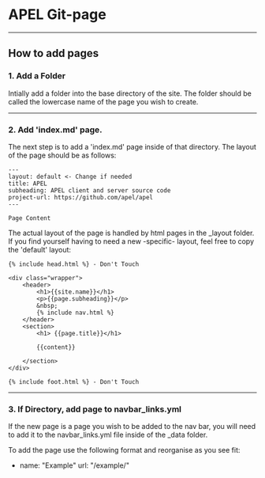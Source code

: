 # APEL Git-page

---

## How to add pages

### 1. Add a Folder

Intially add a folder into the base directory of the site. The folder should be called the lowercase name of the page you wish to create.


---

### 2. Add 'index.md' page.

The next step is to add a 'index.md' page inside of that directory. The layout of the page should be as follows:

    ---
    layout: default <- Change if needed
    title: APEL 
    subheading: APEL client and server source code
    project-url: https://github.com/apel/apel
    ---

    Page Content

The actual layout of the page is handled by html pages in the _layout folder. If you find yourself having to need a new -specific- layout, feel free to copy the 'default' layout:

    {% include head.html %} - Don't Touch

    <div class="wrapper">
        <header>
            <h1>{{site.name}}</h1>
            <p>{{page.subheading}}</p>
            &nbsp;
            {% include nav.html %}
        </header>
        <section>
            <h1> {{page.title}}</h1>

            {{content}}

        </section>
    </div>

    {% include foot.html %} - Don't Touch


---

### 3. If Directory, add page to navbar_links.yml

If the new page is a page you wish to be added to the nav bar, you will need to add it to the navbar_links.yml file inside of the _data folder.

To add the page use the following format and reorganise as you see fit:

-   name: "Example"
    url: "/example/"